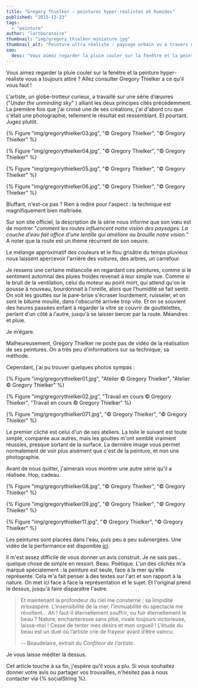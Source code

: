 ```yaml
---
title: "Gregory Thielker - peintures hyper-réalistes et humides"
published: "2015-12-23"
tags: 
  - "peinture"
author: "lartboratoire"
thumbnail: "img/gregory_thielker_miniature.jpg"
thumbnail_alt: "Peinture ultra réaliste : paysage urbain vu à travers une vitre recouverte de pluie - Gregory Thielker"
seo:
  desc: "Vous aimez regarder la pluie couler sur la fenêtre et la peinture hyper-réaliste vous a toujours attiré ? Gregory Thielker a ce qu’il vous faut !"
---
```


Vous aimez regarder la pluie couler sur la fenêtre et la peinture hyper-réaliste vous a toujours attiré ? Allez consulter Gregory Thielker a ce qu'il vous faut !

L'artiste, un globe-trotteur curieux, a travaillé sur une série d’œuvres ("_Under the unminding sky_" ) alliant les deux principes cités précédemment. La première fois que j'ai croisé une de ses créations, j'ai d'abord cru que c'était une photographie, tellement le résultat est ressemblant. Et pourtant. Jugez plutôt.

{% Figure "img/gregorythielker03.jpg", "© Gregory Thielker", "© Gregory Thielker" %}

{% Figure "img/gregorythielker04.jpg", "© Gregory Thielker", "© Gregory Thielker" %}

{% Figure "img/gregorythielker05.jpg", "© Gregory Thielker", "© Gregory Thielker" %}

{% Figure "img/gregorythielker06.jpg", "© Gregory Thielker", "© Gregory Thielker" %}

Bluffant, n'est-ce pas ? Rien à redire pour l'aspect : la technique est magnifiquement bien maîtrisée.

Sur son site officiel, la description de la série nous informe que son vœu est de montrer "_comment les routes influencent notre vision des paysages. La couche d'eau fait office d'une lentille qui améliore ou brouille notre vision._" A noter que la route est un thème récurrent de son oeuvre.

Le mélange approximatif des couleurs et le flou grisâtre du temps pluvieux nous laissent apercevoir l'arrière des voitures, des arbres, un carrefour.

Je ressens une certaine mélancolie en regardant ces peintures, comme si le sentiment automnal des pluies froides revenait à leur simple vue. Comme si le bruit de la ventilation, celui du moteur au point mort, qui attend qu'on le pousse à nouveau, bourdonnait à l'oreille, alors que l'humidité se fait sentir. On voit les gouttes sur le pare-brise s'écraser lourdement, ruisseler, et on sent le bitume mouillé, dans l'obscurité arrivée trop vite. Et on se souvient des heures passées enfant à regarder la vitre se couvrir de gouttelettes, perlant d'un côté à l'autre, jusqu'à se laisser bercer par la route. Méandres et pluie.

Je m’égare.

Malheureusement, Gregory Thielker ne poste pas de vidéo de la réalisation de ses peintures. On a très peu d'informations sur sa technique, sa méthode.

Cependant, j'ai pu trouver quelques photos sympas :

{% Figure "img/gregorythielker01.jpg", "Atelier © Gregory Thielker", "Atelier © Gregory Thielker" %}

{% Figure "img/gregorythielker02.jpg", "Travail en cours © Gregory Thielker", "Travail en cours © Gregory Thielker" %}

{% Figure "img/gregorythielker071.jpg", "© Gregory Thielker", "© Gregory Thielker" %}


Le premier cliché est celui d'un de ses ateliers. La toile le suivant est toute simple, comparée aux autres, mais les gouttes m'ont semblé vraiment réussies, presque sortant de la surface. La dernière image vous permet normalement de voir plus aisément que c'est de la peinture, et non une photographie.

Avant de nous quitter, j'aimerais vous montrer une autre série qu'il a réalisée. Hop, cadeau.

{% Figure "img/gregorythielker08.jpg", "© Gregory Thielker", "© Gregory Thielker" %}

{% Figure "img/gregorythielker09.jpg", "© Gregory Thielker", "© Gregory Thielker" %}

{% Figure "img/gregorythielker11.jpg", "© Gregory Thielker", "© Gregory Thielker" %}

Les peintures sont placées dans l'eau, puis peu à peu submergées. Une vidéo de la performance est disponible [ici](https://vimeo.com/82819775).

Il m'est assez difficile de vous donner un avis construit. Je ne sais pas... quelque chose de simple en ressort. Beau. Poétique. L'un des clichés m'a marqué spécialement : la peinture est seule, face à la mer qu'elle représente. Cela m'a fait penser à des textes sur l'art et son rapport à la nature. On met ici face à face la représentation et le sujet. Et l'original prend le dessus, jusqu'à faire disparaître l'autre.

> Et maintenant la profondeur du ciel me consterne ; sa limpidité m’exaspère. L’insensibilité de la mer, l’immuabilité du spectacle me révoltent… Ah ! faut-il éternellement souffrir, ou fuir éternellement le beau ? Nature, enchanteresse sans pitié, rivale toujours victorieuse, laisse-moi ! Cesse de tenter mes désirs et mon orgueil ! L’étude du beau est un duel où l’artiste crie de frayeur avant d’être vaincu.
> 
> -- Beaudelaire, extrait du _Confiteor de l'artiste_.

Je vous laisse méditer là dessus.

Cet article touche à sa fin, j'espère qu'il vous a plu. Si vous souhaitez donner votre avis ou partager vos trouvailles, n'hésitez pas à nous contacter via {% socialString %}.
